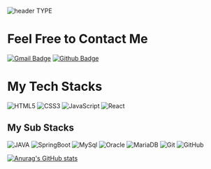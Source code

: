 ![header](https://capsule-render.vercel.app/api?type=wave&color=auto&height=300&section=header&text=Hi%20Jun%60s%20Git&fontSize=90)
TYPE
# Feel Free to Contact Me
[![Gmail Badge](https://img.shields.io/badge/Gmail-d14836?style=flat-square&logo=Gmail&logoColor=white&link=mailto:zosksldhs@gmail.com)](mailto:zosksldhs@gmail.com) [![Github Badge](https://img.shields.io/badge/Github-d14836?style=flat-square&logo=Github&logoColor=white&link=https://github.com/LSJ0706)](https://github.com/LSJ0706)

# My Tech Stacks
![HTML5](https://img.shields.io/badge/HTML5-E34F26?style=for-the-badge&logo=HTML5&logoColor=white) ![CSS3](https://img.shields.io/badge/CSS3-1572B6?style=for-the-badge&logo=CSS3&logoColor=white) ![JavaScript](https://img.shields.io/badge/JavaScript-F7DF1E?style=for-the-badge&logo=JavaScript&logoColor=white) ![React](https://img.shields.io/badge/React-61DAFB?style=for-the-badge&logo=React&logoColor=white)

## My Sub Stacks 
![JAVA](https://img.shields.io/badge/Java-007396?style=flat-square&logo=OpenJDK&logoColor=black) ![SpringBoot](https://img.shields.io/badge/Spring%20Boot-6DB33F?style=flat-square&logo=SpringBoot&logoColor=white) ![MySql](https://img.shields.io/badge/MySQL-4479A1?style=flat-square&logo=MySQL&logoColor=white) ![Oracle](https://img.shields.io/badge/Oracle-F80000?style=flat-square&logo=Oracle&logoColor=white) ![MariaDB](https://img.shields.io/badge/MariaDB-003545?style=flat-square&logo=MariaDB&logoColor=white) ![Git](https://img.shields.io/badge/Git-F05032?style=flat-square&logo=Git&logoColor=white) ![GitHub](https://img.shields.io/badge/GitHub-181717?style=flat-square&logo=GitHub&logoColor=white)


[![Anurag's GitHub stats](https://github-readme-stats.vercel.app/api?username=LSJ0706)](https://github.com/LSJ0706/github-readme-stats)

